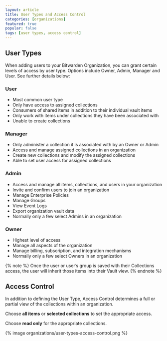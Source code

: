 ```yaml
---
layout: article
title: User Types and Access Control
categories: [organizations]
featured: true
popular: false
tags: [user types, access control]
---
```


## User Types

When adding users to your Bitwarden Organization, you can grant certain levels of access by user type. Options include Owner, Admin, Manager and User. See further details below: 

### User 
- Most common user type
- Only have access to assigned collections 
- Consumers of shared items in addition to their individual vault items
- Only work with items under collections they have been associated with
- Unable to create collections

### Manager
- Only administer a collection it is associated with by an Owner or Admin
- Access and manage assigned collections in an organization
- Create new collections and modify the assigned collections 
- Able to set user access for assigned collections

### Admin 
- Access and manage all items, collections, and users in your organization
- Invite and confirm users to join an organization
- Manage Enterprise Policies
- Manage Groups
- View Event Logs
- Export organization vault data
- Normally only a few select Admins in an organization

### Owner 
- Highest level of access
- Manage all aspects of the organization
- Manage billing, subscription, and integration mechanisms
- Normally only a few select Owners in an organization

{% note %}
Once the user or user’s group is saved with their Collections access, the user will inherit those items into their Vault view.
{% endnote %}

## Access Control
In addition to defining the User Type, Access Control determines a full or partial view of the collections within an organization.

Choose **all items** or **selected collections** to set the appropriate access.

Choose **read only** for the appropriate collections.

{% image organizations/user-types-access-control.png %}
